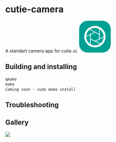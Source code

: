 # cutie-camera
A standart camera app for cutie ui.
<img src="cutie-camera.svg" width="100px">


## Building and installing

```
qmake
make
Coming soon - sudo make install
```

## Troubleshooting


## Gallery

<img src="screenshot.png" width="200px">
